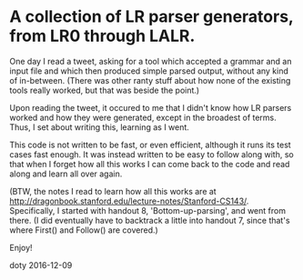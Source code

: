 # A collection of LR parser generators, from LR0 through LALR.

One day I read a tweet, asking for a tool which accepted a grammar and an
input file and which then produced simple parsed output, without any kind of
in-between. (There was other ranty stuff about how none of the existing tools
really worked, but that was beside the point.)

Upon reading the tweet, it occured to me that I didn't know how LR parsers
worked and how they were generated, except in the broadest of terms. Thus, I
set about writing this, learning as I went.

This code is not written to be fast, or even efficient, although it runs its
test cases fast enough. It was instead written to be easy to follow along
with, so that when I forget how all this works I can come back to the code
and read along and learn all over again.

(BTW, the notes I read to learn how all this works are at
http://dragonbook.stanford.edu/lecture-notes/Stanford-CS143/. Specifically,
I started with handout 8, 'Bottom-up-parsing', and went from there. (I did
eventually have to backtrack a little into handout 7, since that's where
First() and Follow() are covered.)

Enjoy!

doty
2016-12-09
